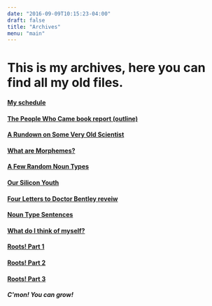 ```yaml
---
date: "2016-09-09T10:15:23-04:00"
draft: false
title: "Archives"
menu: "main"
---
```

# This is my archives, here you can find all my old files.

#### [My schedule](/scedy)

#### [The People Who Came book report (outline)](/pwc)

#### [A Rundown on Some Very Old Scientist](/post/fourth/)

#### [What are Morphemes?](/post/fifth/)

#### [A Few Random Noun Types](/post/first/)

#### [Our Silicon Youth](/post/third/)

#### [Four Letters to Doctor Bentley reveiw](/post/second/)

#### [Noun Type Sentences](/post/nounsen/)

#### [What do I think of myself?](/selfevalution/)

#### [Roots! Part 1](/post/part1/)

#### [Roots! Part 2](/post/part2/)

#### [Roots! Part 3](/post/part3/)

##### C'mon! You can grow!
